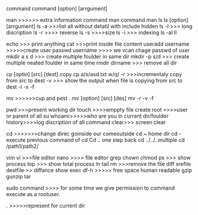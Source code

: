 
command
command [option] [arrgument]

man >>>>>> extra information command 
man command      man ls 
ls [option] [arrgument]
ls -a >>>list all without detatil with include hidden
ls -l >>> long discription
ls -r >>>> reverse 
ls -s >>>>size
ls -i >>> indexing
ls -al
ll 

echo >>> print anything 
cat >>>print inside file content
useradd  username >>>>>create user
passwd username >>>> we vcan chage passwd of user 
mkdir a s d >>> create multiple foulder in same dir
mkdir -p s/d >>> create multiple neated foulder in same time
rmdir dirname  >>> remove all dir

cp [optio] [src] [dest]  copy 
cp a/s/asd.txt  w/q/
-r >>>incrementaly copy from src to dest
-v >>> show the output when file is copying from src to dest
-l
-s
-f


mv >>>>>>cup and pest .
mv [option] [src] [des]
mv 
-r
-v
-f

pwd >>>present working dir
touch >>>>emppty file create 
root >>>>user or parent of all 
su
whoami>>>>>who are you in current dir/foulder
history>>>>log discription of all command
clear>>> screen clear

cd >>>>>>>change direc goinside our comeoutside 
cd ~ home dir
cd - execute previous command of cd
Cd .. one step back
cd ../../..multiple 
cd /path1/path2/  

vim vi  >>>file editor
nano >>>> file editor
grep
chown
chmod
ps >>> show process
top >>> show total process
ln
tail
rm  >>>remove the file 
diff srefile destfile >> diffance show 
exec
df-h >>>>> free space human readable
gzip
gunzip
tar

sudo command  >>>> for some time we give permission to command execute as a rootuser.

. >>>>>represent for current dir 



